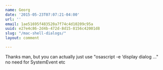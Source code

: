 ```yaml
---
name: Georg
date: '2015-05-23T07:07:21-04:00'
url: ''
email: 1ae51695f483520a7f74c4d10209c95a
uuid: e27e4c86-2d4b-472d-8d15-8156c42001d8
slug: "/mac-shell-dialogs/"
layout: comment

---
```


Thanks man, but you can actually just use "osascript -e ‘display dialog ..." no need for SystemEvent etc
